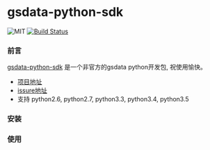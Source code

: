 # gsdata-python-sdk

![MIT](https://img.shields.io/npm/l/express.svg)  [![Build Status](https://img.shields.io/travis/superalsrk/rust-qiniu.svg?v=3)](https://travis-ci.org/superalsrk/gsdata-python-sdk)


### 前言

[gsdata-python-sdk](http://github.com/superalsrk/gsdata-python-sdk) 是一个非官方的gsdata python开发包, 祝使用愉快。
+ [项目地址](https://github.com/superalsrk/gsdata-python-sdk)
+ [issure地址](https://github.com/superalsrk/gsdata-python-sdk)
+ 支持 python2.6, python2.7, python3.3, python3.4, python3.5

### 安装



### 使用
